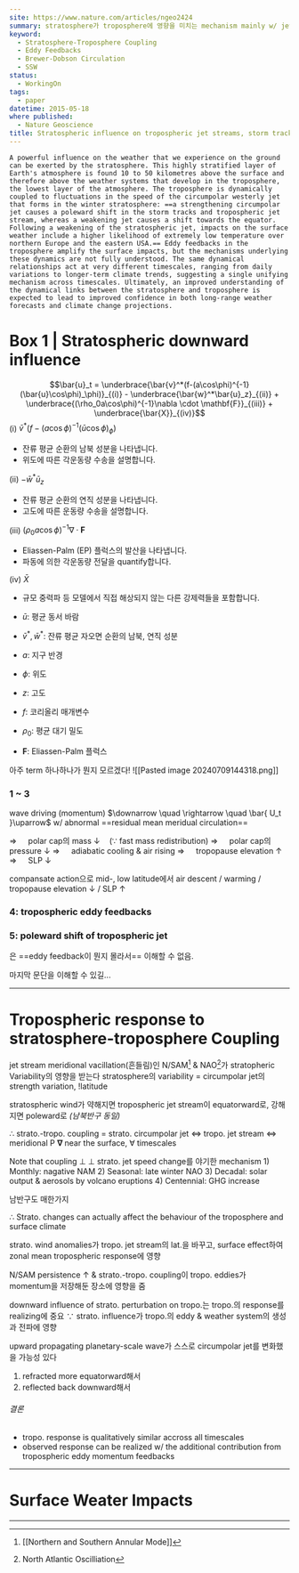 ```yaml
---
site: https://www.nature.com/articles/ngeo2424
summary: stratosphere가 troposphere에 영향을 미치는 mechanism mainly w/ jet stream
keyword:
  - Stratosphere-Troposphere Coupling
  - Eddy Feedbacks
  - Brewer-Dobson Circulation
  - SSW
status:
  - WorkingOn
tags:
  - paper
datetime: 2015-05-18
where published:
  - Nature Geoscience
title: Stratospheric influence on tropospheric jet streams, storm tracks and surface weather
---
```

```ad-abstract
A powerful influence on the weather that we experience on the ground can be exerted by the stratosphere. This highly stratified layer of Earth's atmosphere is found 10 to 50 kilometres above the surface and therefore above the weather systems that develop in the troposphere, the lowest layer of the atmosphere. The troposphere is dynamically coupled to fluctuations in the speed of the circumpolar westerly jet that forms in the winter stratosphere: ==a strengthening circumpolar jet causes a poleward shift in the storm tracks and tropospheric jet stream, whereas a weakening jet causes a shift towards the equator. Following a weakening of the stratospheric jet, impacts on the surface weather include a higher likelihood of extremely low temperature over northern Europe and the eastern USA.== Eddy feedbacks in the troposphere amplify the surface impacts, but the mechanisms underlying these dynamics are not fully understood. The same dynamical relationships act at very different timescales, ranging from daily variations to longer-term climate trends, suggesting a single unifying mechanism across timescales. Ultimately, an improved understanding of the dynamical links between the stratosphere and troposphere is expected to lead to improved confidence in both long-range weather forecasts and climate change projections.
```

# Box 1  | Stratospheric downward influence
$$\bar{u}_t = \underbrace{\bar{v}^*(f-(a\cos\phi)^{-1}(\bar{u}\cos\phi)_\phi)}_{(i)} - \underbrace{\bar{w}^*\bar{u}_z}_{(ii)} + \underbrace{(\rho_0a\cos\phi)^{-1}\nabla \cdot \mathbf{F}}_{(iii)} + \underbrace{\bar{X}}_{(iv)}$$
(i) $\bar{v}^*(f-(a\cos\phi)^{-1}(\bar{u}\cos\phi)_\phi)$
- 잔류 평균 순환의 남북 성분을 나타냅니다.
- 위도에 따른 각운동량 수송을 설명합니다.

(ii) $-\bar{w}^*\bar{u}_z$
- 잔류 평균 순환의 연직 성분을 나타냅니다.
- 고도에 따른 운동량 수송을 설명합니다.

(iii) $(\rho_0a\cos\phi)^{-1}\nabla \cdot \mathbf{F}$
- Eliassen-Palm (EP) 플럭스의 발산을 나타냅니다.
- 파동에 의한 각운동량 전달을 quantify합니다.

(iv) $\bar{X}$
- 규모 중력파 등 모델에서 직접 해상되지 않는 다른 강제력들을 포함합니다.

- $\bar{u}$: 평균 동서 바람
- $\bar{v}^*, \bar{w}^*$: 잔류 평균 자오면 순환의 남북, 연직 성분
- $a$: 지구 반경
- $\phi$: 위도
- $z$: 고도
- $f$: 코리올리 매개변수
- $\rho_0$: 평균 대기 밀도
- $\mathbf{F}$: Eliassen-Palm 플럭스

아주 term 하나하나가 뭔지 모르겠다!
![[Pasted image 20240709144318.png]]

### 1 ~ 3
wave driving (momentum) $\downarrow \quad \rightarrow \quad \bar{ U_t }\uparrow$ w/ abnormal ==residual mean meridual circulation==

$\Rightarrow \quad$ polar cap의 mass $\downarrow \quad (\because$ fast mass redistribution$)$
$\Rightarrow \quad$ polar cap의 pressure $\downarrow$
$\Rightarrow \quad$ adiabatic cooling & air rising
$\Rightarrow \quad$ tropopause elevation $\uparrow$
$\Rightarrow \quad$ SLP $\downarrow$

compansate action으로 mid-, low latitude에서
air descent / warming / tropopause elevation $\downarrow$ / SLP $\uparrow$


### 4: tropospheric eddy feedbacks
### 5: poleward shift of tropospheric jet
은 ==eddy feedback이 뭔지 몰라서== 이해할 수 없음.

마지막 문단을 이해할 수 있길...

---
# Tropospheric response to stratosphere-troposphere Coupling

jet stream meridional vacillation(흔들림)인 N/SAM[^N/SAM] & NAO[^NAO]가 stratopheric Variability의 영향을 받는다
stratosphere의 variability = circumpolar jet의 strength variation, !latitude

stratospheric wind가 약해지면 tropospheric jet stream이 equatorward로, 강해지면 poleward로 
*(남북반구 동일)*

$\therefore$ strato.-tropo. coupling 
    = strato. circumpolar jet $\Leftrightarrow$  tropo. jet stream $\Leftrightarrow$ meridional P $\boldsymbol{\nabla}$ near the surface, $\forall$ timescales

Note that coupling $\perp\!\!\!\perp$ strato. jet speed change를 야기한 mechanism
	1) Monthly: nagative NAM
	2) Seasonal: late winter NAO
	3) Decadal: solar output & aerosols by volcano eruptions
	4) Centennial: GHG increase

남반구도 매한가지

$\therefore$ Strato. changes can actually affect the behaviour of the troposphere and surface climate

strato. wind anomalies가 tropo. jet stream의 lat.을 바꾸고, surface effect하여 zonal mean tropospheric response에 영향

N/SAM persistence $\uparrow$ & strato.-tropo. coupling이 tropo. eddies가 momentum을 저장해둔 장소에 영향을 줌

downward influence of strato. perturbation on tropo.는 tropo.의 response를 realizing에 중요
$\because$ strato. influence가 tropo.의 eddy & weather system의 생성과 전파에 영향

upward propagating planetary-scale wave가 스스로 circumpolar jet를 변화했을 가능성 있다
1) refracted more equatorward해서 
2) reflected back downward해서 

###### 결론
- tropo. response is qualitatively similar accross all timescales
- observed response can be realized w/ the additional contribution from tropospheric eddy momentum feedbacks
---
# Surface Weater Impacts

---
[^N/SAM]: [[Northern and Southern Annular Mode]]
[^NAO]: North Atlantic Oscilliation